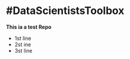 #DataScientistsToolbox
=====================

**This ia a test Repo**

* 1st line
* 2st ine
* 3st line

 
